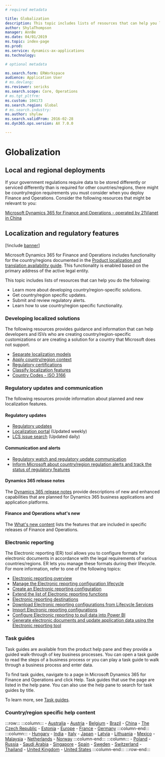 ```yaml
---
# required metadata

title: Globalization
description: This topic includes lists of resources that can help you learn more about country/region-specific functionality and offerings.  
author: ShylaThompson
manager: AnnBe
ms.date: 04/01/2019
ms.topic: index-page
ms.prod: 
ms.service: dynamics-ax-applications
ms.technology: 

# optional metadata

ms.search.form: ERWorkspace 
audience: Application User
# ms.devlang: 
ms.reviewer: sericks
ms.search.scope: Core, Operations
# ms.tgt_pltfrm: 
ms.custom: 104173
ms.search.region: Global
# ms.search.industry: 
ms.author: shylaw
ms.search.validFrom: 2016-02-28
ms.dyn365.ops.version: AX 7.0.0

---
```


# Globalization

## Local and regional deployments
If your government regulations require data to be stored differently or serviced differently than is required for other countries/regions, there might be country/region requirements you must consider when you deploy Finance and Operations. Consider the following resources that might be relevant to you:

[Microsoft Dynamics 365 for Finance and Operations - operated by 21Vianet in China](https://docs.microsoft.com/dynamics365/unified-operations/dev-itpro/deployment/china-local-deployment)

## Localization and regulatory features

[!include [banner](../includes/banner.md)]

Microsoft Dynamics 365 for Finance and Operations includes functionality for the country/regions documented in the [Product localization and translation availability guide](https://aka.ms/dynamics_365_international_availability_deck). This functionality is enabled based on the primary address of the active legal entity. 

This topic includes lists of resources that can help you do the following: 
- Learn more about developing country/region-specific solutions.
- Get country/region specific updates.
- Submit and review regulatory alerts.
- Learn how to use country/region specific functionality.

### Developing localized solutions
The following resources provides guidance and information that can help developers and ISVs who are creating country/region-specific customizations or are creating a solution for a country that Microsoft does not support.
-   [Separate localization models](separate-localization-models.md)
-   [Apply country/region context](apply-country-context.md)
-   [Regulatory certifications](regulatory-certifications.md)
-   [Classify localization features](classify-localization-features.md)
-   [Country Codes - ISO 3166](https://www.iso.org/iso-3166-country-codes.html)

### Regulatory updates and communication
The following resources provide information about planned and new localization features. 

#### Regulatory updates
-   [Regulatory updates](../../financials/localizations/regulatory-updates.md)
-   [Localization portal](https://mbs.microsoft.com/customersource/northamerica/ax/support/support-news/GFMLocalizationPortalMC) (Updated weekly)
-   [LCS issue search](../lifecycle-services/issue-search-lcs.md) (Updated daily)

#### Communication and alerts
-   [Regulatory watch and regulatory update communication](regulatory-watch-communication.md)
-   [Inform Microsoft about country/region regulation alerts and track the status of regulatory features](submit-localization-alerts.md)

#### Dynamics 365 release notes
The [Dynamics 365 release notes](https://docs.microsoft.com/business-applications-release-notes/) provide descriptions of new and enhanced capabilities that are planned for Dynamics 365 business applications and application platforms. 

#### Finance and Operations what's new
The [What's new content](../../fin-and-ops/get-started/whats-new-changed.md) lists the features that are included in specific releases of Finance and Operations.

### Electronic reporting
The Electronic reporting (ER) tool allows you to configure formats for electronic documents in accordance with the legal requirements of various countries/regions. ER lets you manage these formats during their lifecycle. For more information, refer to one of the following topics:
-   [Electronic reporting overview](../analytics/general-electronic-reporting.md)
-   [Manage the Electronic reporting configuration lifecycle](../analytics/general-electronic-reporting-manage-configuration-lifecycle.md)
-   [Create an Electronic reporting configuration](../analytics/electronic-reporting-configuration.md)
-   [Extend the list of Electronic reporting functions](../analytics/general-electronic-reporting-formulas-list-extension.md)
-   [Electronic reporting destinations](../analytics/electronic-reporting-destinations.md)
-   [Download Electronic reporting configurations from Lifecycle Services](../analytics/download-electronic-reporting-configuration-lcs.md)
-   [Import Electronic reporting configurations](../analytics/electronic-reporting-import-ger-configurations.md)
-   [Configure Electronic reporting to pull data into Power BI](../analytics/general-electronic-reporting-report-configuration-get-data-powerbi.md)
-   [Generate electronic documents and update application data using the Electronic reporting tool](../analytics/generate-electronic-documents-update-application-data.md)

### Task guides
Task guides are available from the product help pane and they provide a guided walk-through of key business processes. You can open a task guide to read the steps of a business process or you can play a task guide to walk through a business process and enter data.

To find task guides, navigate to a page in Microsoft Dynamics 365 for Finance and Operations and click Help. Task guides that use the page are listed in the help pane. You can also use the help pane to search for task guides by title.

To learn more, see [Task guides](../../fin-and-ops/get-started/help-overview.md#task-guides).


### Country/region specific help content
:::row:::
    :::column:::
        - [Australia](../../financials/localizations/australia.md)
        - [Austria](../../financials/localizations/austria.md)
        - [Belgium](../../financials/localizations/belgium.md)
        - [Brazil](../../financials/localizations/brazil.md)
        - [China](../../financials/localizations/china.md)
        - [The Czech Republic](../../financials/localizations/czech-republic.md)
        - [Estonia](../../financials/localizations/estonia.md)
        - [Europe](../../financials/localizations/europe.md)
        - [France](../../financials/localizations/france.md)
        - [Germany](../../financials/localizations/germany.md)
    :::column-end:::
    :::column:::
        - [Hungary](../../financials/localizations/hungary.md)
        - [India](../../financials/localizations/india.md)
        - [Italy](../../financials/localizations/italy.md)
        - [Japan](../../financials/localizations/japan.md)
        - [Latvia](../../financials/localizations/latvia.md)
        - [Lithuania](../../financials/localizations/lithuania.md)
        - [Mexico](../../financials/localizations/mexico.md)
        - [Malaysia](../../financials/localizations/malaysia.md)
        - [Netherlands](../../financials/localizations/netherlands.md)
        - [Norway](../../financials/localizations/norway.md)
    :::column-end:::
    :::column:::
        - [Poland](../../financials/localizations/poland.md)
        - [Russia](../../financials/localizations/russia.md)
        - [Saudi Arabia](../../financials/localizations/saudi-arabia.md)
        - [Singapore](../../financials/localizations/singapore.md)
        - [Spain](../../financials/localizations/spain.md)
        - [Sweden](../../financials/localizations/sweden.md)
        - [Switzerland](../../financials/localizations/switzerland.md)
        - [Thailand](../../financials/localizations/thailand.md)
        - [United Kingdom](../../financials/localizations/united-kingdom.md)
        - [United States](../../financials/localizations/united-states.md)
    :::column-end:::
:::row-end:::






